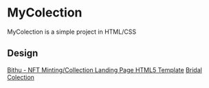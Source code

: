 # MyColection
MyColection is a simple project in HTML/CSS

## Design 
[Bithu - NFT Minting/Collection Landing Page HTML5 Template](https://themeforest.net/item/bithu-nft-mintingcollection-landing-page-html5-template/37520915)
[Bridal Colection](https://dribbble.com/shots/23432722-Bridal-Colection)
